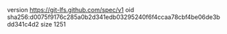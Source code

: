 version https://git-lfs.github.com/spec/v1
oid sha256:d0075f9176c285a0b2d341edb03295240f6f4ccaa78cbf4be06de3bdd341c4d2
size 1251
